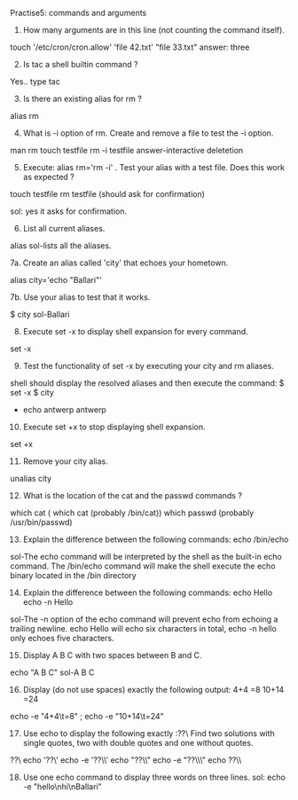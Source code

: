 Practise5: commands and arguments
1. How many arguments are in this line (not counting the command itself).

touch '/etc/cron/cron.allow' 'file 42.txt' "file 33.txt"
answer: three

2. Is tac a shell builtin command ?

Yes..
type tac


3. Is there an existing alias for rm ?

alias rm

4. What is -i option of rm. Create and remove a file to test the -i option.

man rm
touch testfile
rm -i testfile
answer-interactive deletetion

5. Execute: alias rm='rm -i' . Test your alias with a test file. Does this work as expected ?


touch testfile
rm testfile (should ask for confirmation)

sol: yes it asks for confirmation.

6. List all current aliases.

alias
sol-lists all the aliases.

7a. Create an alias called 'city' that echoes your hometown.

alias city='echo "Ballari"'



7b. Use your alias to test that it works.

$ city
sol-Ballari

8. Execute set -x to display shell expansion for every command.

set -x

9. Test the functionality of set -x by executing your city and rm aliases.

shell should display the resolved aliases and then execute the command:
$ set -x
$ city
+ echo antwerp
antwerp

10. Execute set +x to stop displaying shell expansion.

set +x

11. Remove your city alias.

unalias city

12. What is the location of the cat and the passwd commands ?

which cat ( which cat (probably /bin/cat))
which passwd (probably /usr/bin/passwd)

13. Explain the difference between the following commands:
echo
/bin/echo

sol-The echo command will be interpreted by the shell as the built-in echo command. The /bin/echo command will make the shell execute the echo binary located in the /bin directory


14. Explain the difference between the following commands:
echo Hello
echo -n Hello

sol-The -n option of the echo command will prevent echo from echoing a trailing newline. echo Hello will echo six characters in total, echo -n hello only echoes five characters.

15. Display A B C with two spaces between B and C.

echo "A B  C"
sol-A B  C

16. Display (do not use spaces) exactly the following output:
4+4		=8
10+14 	=24

echo -e "4+4\t=8" ; echo -e "10+14\t=24"

17. Use echo to display the following exactly :??\\
Find two solutions with single quotes, two with double quotes and one without quotes.

??\\
echo '??\\'
echo -e '??\\\\'
echo "??\\\\"
echo -e "??\\\\\\"
echo ??\\\\


18. Use one echo command to display three words on three lines.
sol:
echo -e "hello\\nhi\\nBallari" 


